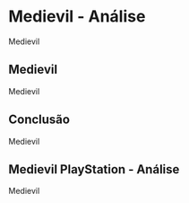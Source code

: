 ---
---

# Medievil - Análise

Medievil

## Medievil

Medievil

## Conclusão

Medievil

## Medievil PlayStation - Análise

Medievil
